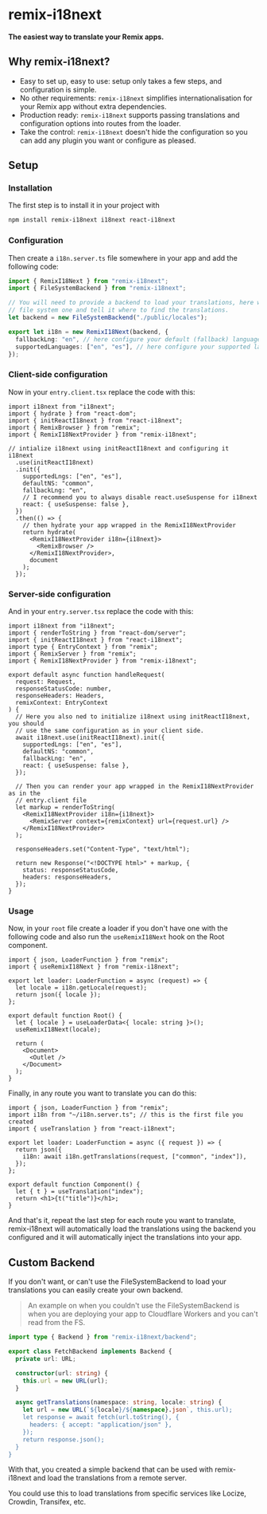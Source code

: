 # remix-i18next

**The easiest way to translate your Remix apps.**

## Why remix-i18next?

- Easy to set up, easy to use: setup only takes a few steps, and configuration is simple.
- No other requirements: `remix-i18next` simplifies internationalisation for your Remix app without extra dependencies.
- Production ready: `remix-i18next` supports passing translations and configuration options into routes from the loader.
- Take the control: `remix-i18next` doesn't hide the configuration so you can add any plugin you want or configure as pleased.

## Setup

### Installation

The first step is to install it in your project with

```sh
npm install remix-i18next i18next react-i18next
```

### Configuration

Then create a `i18n.server.ts` file somewhere in your app and add the following code:

```ts
import { RemixI18Next } from "remix-i18next";
import { FileSystemBackend } from "remix-i18next";

// You will need to provide a backend to load your translations, here we use the
// file system one and tell it where to find the translations.
let backend = new FileSystemBackend("./public/locales");

export let i18n = new RemixI18Next(backend, {
  fallbackLng: "en", // here configure your default (fallback) language
  supportedLanguages: ["en", "es"], // here configure your supported languages
});
```

### Client-side configuration

Now in your `entry.client.tsx` replace the code with this:

```tsx
import i18next from "i18next";
import { hydrate } from "react-dom";
import { initReactI18next } from "react-i18next";
import { RemixBrowser } from "remix";
import { RemixI18NextProvider } from "remix-i18next";

// intialize i18next using initReactI18next and configuring it
i18next
  .use(initReactI18next)
  .init({
    supportedLngs: ["en", "es"],
    defaultNS: "common",
    fallbackLng: "en",
    // I recommend you to always disable react.useSuspense for i18next
    react: { useSuspense: false },
  })
  .then(() => {
    // then hydrate your app wrapped in the RemixI18NextProvider
    return hydrate(
      <RemixI18NextProvider i18n={i18next}>
        <RemixBrowser />
      </RemixI18NextProvider>,
      document
    );
  });
```

### Server-side configuration

And in your `entry.server.tsx` replace the code with this:

```tsx
import i18next from "i18next";
import { renderToString } from "react-dom/server";
import { initReactI18next } from "react-i18next";
import type { EntryContext } from "remix";
import { RemixServer } from "remix";
import { RemixI18NextProvider } from "remix-i18next";

export default async function handleRequest(
  request: Request,
  responseStatusCode: number,
  responseHeaders: Headers,
  remixContext: EntryContext
) {
  // Here you also ned to initialize i18next using initReactI18next, you should
  // use the same configuration as in your client side.
  await i18next.use(initReactI18next).init({
    supportedLngs: ["en", "es"],
    defaultNS: "common",
    fallbackLng: "en",
    react: { useSuspense: false },
  });

  // Then you can render your app wrapped in the RemixI18NextProvider as in the
  // entry.client file
  let markup = renderToString(
    <RemixI18NextProvider i18n={i18next}>
      <RemixServer context={remixContext} url={request.url} />
    </RemixI18NextProvider>
  );

  responseHeaders.set("Content-Type", "text/html");

  return new Response("<!DOCTYPE html>" + markup, {
    status: responseStatusCode,
    headers: responseHeaders,
  });
}
```

### Usage

Now, in your `root` file create a loader if you don't have one with the following code and also run the `useRemixI18Next` hook on the Root component.

```tsx
import { json, LoaderFunction } from "remix";
import { useRemixI18Next } from "remix-i18next";

export let loader: LoaderFunction = async (request) => {
  let locale = i18n.getLocale(request);
  return json({ locale });
};

export default function Root() {
  let { locale } = useLoaderData<{ locale: string }>();
  useRemixI18Next(locale);

  return (
    <Document>
      <Outlet />
    </Document>
  );
}
```

Finally, in any route you want to translate you can do this:

```tsx
import { json, LoaderFunction } from "remix";
import i18n from "~/i18n.server.ts"; // this is the first file you created
import { useTranslation } from "react-i18next";

export let loader: LoaderFunction = async ({ request }) => {
  return json({
    i18n: await i18n.getTranslations(request, ["common", "index"]),
  });
};

export default function Component() {
  let { t } = useTranslation("index");
  return <h1>{t("title")}</h1>;
}
```

And that's it, repeat the last step for each route you want to translate, remix-i18next will automatically load the translations using the backend you configured and it will automatically inject the translations into your app.

## Custom Backend

If you don't want, or can't use the FileSystemBackend to load your translations you can easily create your own backend.

> An example on when you couldn't use the FileSystemBackend is when you are deploying your app to Cloudflare Workers and you can't read from the FS.

```ts
import type { Backend } from "remix-i18next/backend";

export class FetchBackend implements Backend {
  private url: URL;

  constructor(url: string) {
    this.url = new URL(url);
  }

  async getTranslations(namespace: string, locale: string) {
    let url = new URL(`${locale}/${namespace}.json`, this.url);
    let response = await fetch(url.toString(), {
      headers: { accept: "application/json" },
    });
    return response.json();
  }
}
```

With that, you created a simple backend that can be used with remix-i18next and load the translations from a remote server.

You could use this to load translations from specific services like Locize, Crowdin, Transifex, etc.
